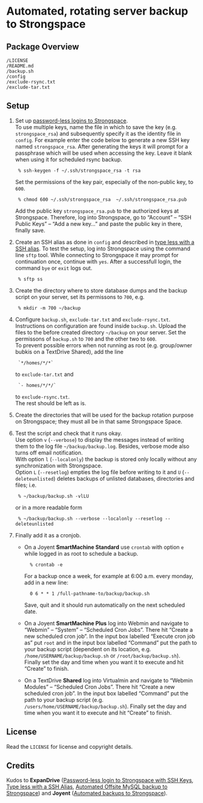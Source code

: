 Automated, rotating server backup to Strongspace
================================================


Package Overview
----------------

    /LICENSE
    /README.md
    /backup.sh
    /config
    /exclude-rsync.txt
    /exclude-tar.txt


Setup
-----

1. Set up [password-less logins to Strongspace](https://www.strongspace.com/help/password-less-login-with-ssh-keys).  
To use multiple keys, name the file in which to save the key (e.g. `strongspace_rsa`) and subsequently specify it as the identity file in `config`. For example enter the code below to generate a new SSH key named `strongspace_rsa`. After generating the keys it will prompt for a passphrase which will be used when accessing the key. Leave it blank when using it for scheduled rsync backup.

        % ssh-keygen -f ~/.ssh/strongspace_rsa -t rsa
    Set the permissions of the key pair, especially of the non-public key, to `600`.

        % chmod 600 ~/.ssh/strongspace_rsa  ~/.ssh/strongspace_rsa.pub
    Add the public key `strongspace_rsa.pub` to the authorized keys at Strongspace. Therefore, log into Strongspace, go to “Account” – “SSH Public Keys” – “Add a new key…” and paste the public key in there, finally save.

2. Create an SSH alias as done in `config` and described in [type less with a SSH alias](https://www.strongspace.com/help/ssh-alias). To test the setup, log into Strongspace using the command line `sftp` tool. While connecting to Strongspace it may prompt for continuation once, continue with `yes`. After a  successfull login, the command `bye` or `exit` logs out.

        % sftp ss

3. Create the directory where to store database dumps and the backup script on your server, set its permissons to `700`, e.g.

        % mkdir -m 700 ~/backup

4. Configure `backup.sh`, `exclude-tar.txt` and `exclude-rsync.txt`. Instructions on configuration are found inside `backup.sh`. Upload the files to the before created directory `~/backup` on your server. Set the permissons of `backup.sh` to `700` and the other two to `600`.  
    To prevent possible errors when not running as root (e.g. group/owner bubkis on a TextDrive Shared), add the line

        `*/homes/*/*`
    to `exclude-tar.txt` and

        `- homes/*/*/`
    to `exclude-rsync.txt`.  
    The rest should be left as is.

5. Create the directories that will be used for the backup rotation purpose on Strongspace; they must all be in that same Strongspace Space.

6. Test the script and check that it runs okay.   
    Use option `v` (`--verbose`) to display the messages instead of writing them to the log file `~/backup/backup.log`. Besides, verbose mode also turns off email notification.  
    With option `l` (`--localonly`) the backup is stored only locally without any synchronization with Strongspace.  
    Option `L` (`--resetlog`) empties the log file before writing to it and `U` (`--deleteunlisted`) deletes backups of unlisted databases, directories and files; i.e.

        % ~/backup/backup.sh -vlLU
    or in a more readable form

        % ~/backup/backup.sh --verbose --localonly --resetlog --deleteunlisted

7. Finally add it as a cronjob.
    - On a Joyent **SmartMachine Standard** use `crontab` with option `e` while logged in as root to schedule a backup.

            % crontab -e
        For a backup once a week, for example at 6:00 a.m. every monday, add in a new line:
 
            0 6 * * 1 /full-pathname-to/backup/backup.sh
        Save, quit and it should run automatically on the next scheduled date.
    - On a Joyent **SmartMachine Plus** log into Webmin and navigate to “Webmin” – “System” – “Scheduled Cron Jobs”. There hit “Create a new scheduled cron job”. In the input box labelled “Execute cron job as” put `root` and in the input box labelled “Command” put the path to your backup script (dependent on its location, e.g. `/home/USERNAME/backup/backup.sh` or `/root/backup/backup.sh`). Finally set the day and time when you want it to execute and hit “Create” to finish.
    - On a TextDrive **Shared** log into Virtualmin and navigate to “Webmin Modules” – “Scheduled Cron Jobs”. There hit “Create a new scheduled cron job”. In the input box labelled “Command” put the path to your backup script (e.g. `/users/home/USERNAME/backup/backup.sh`). Finally set the day and time when you want it to execute and hit “Create” to finish.


License
-------

Read the `LICENSE` for license and copyright details.


Credits
-------

Kudos to **ExpanDrive** ([Password-less login to Strongspace with SSH Keys](https://www.strongspace.com/help/password-less-login-with-ssh-keys), [Type less with a SSH Alias](https://www.strongspace.com/help/ssh-alias), [Automated Offsite MySQL backup to Strongspace](https://www.strongspace.com/help/automated-offsite-mysql-backup)) and **Joyent** ([Automated backups to Strongspace](http://oldwiki.joyent.com/shared:automated-backups)).
